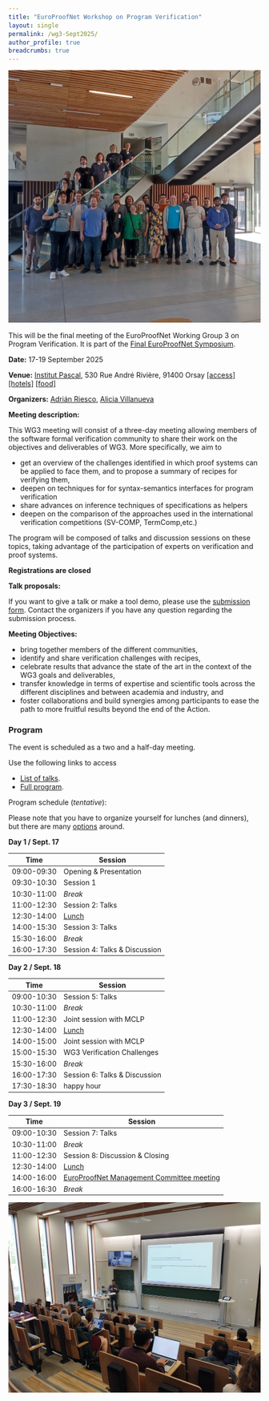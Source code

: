 ```yaml
---
title: "EuroProofNet Workshop on Program Verification"
layout: single
permalink: /wg3-Sept2025/
author_profile: true
breadcrumbs: true
---
```


<img src="/_pages/WG3/Sept2025/group.jpeg"/>

This will be the final meeting of the EuroProofNet Working Group 3 on Program Verification. It is part of the [Final EuroProofNet Symposium](https://europroofnet.github.io/Symposium/).

**Date:** 17-19 September 2025

**Venue:**  [Institut Pascal](https://www.institut-pascal.universite-paris-saclay.fr/), 530 Rue André Rivière, 91400 Orsay [[access]](../Access) [[hotels]](../Hotels) [[food]](../Food)

**Organizers:** [Adrián Riesco](https://maude.sip.ucm.es/~adrian/), [Alicia Villanueva](https://personales.upv.es/alvilga1/)

**Meeting description:**

This WG3 meeting will consist of a three-day meeting allowing members of the software formal verification community to share their work on the objectives and deliverables of WG3. More specifically, we aim to

 * get an overview of the challenges identified in which proof systems can be applied to face them, and to propose a summary of recipes for verifying them,
 * deepen on techniques for for syntax-semantics interfaces for program verification
 * share advances on inference techniques of specifications as helpers
 * deepen on the comparison of the approaches used in the international verification competitions (SV-COMP, TermComp,etc.) 

The program will be composed of talks and discussion sessions on these topics, taking advantage of the participation of experts on verification and proof systems.

**Registrations are closed** <!--fill in this [form](https://forms.gle/QLFzh3Ugv5WgkhZr7) (registration is free but mandatory) (registration is free but mandatory)-->

**Talk proposals:**
 
 If you want to give a talk or make a tool demo, please use the [submission form](https://forms.office.com/e/xd4DT6XFpy). 
 Contact the organizers if you have any question regarding the submission process.

<!--
**Output**

* Final [Report](./Report_WG3meetingOrsay.pdf).
* Some presentations and video recordings have been addded to the [program page](https://europroofnet.github.io/wg3-orsay25-program/).

**Program:** see [here](https://europroofnet.github.io/wg3-orsay24-program/) 
-->

**Meeting Objectives:**

<!--The meeting aims to:-->

  * bring together members of the different communities, 
  * identify and share verification challenges with recipes,
  * celebrate results that advance the state of the art in the context of the WG3 goals and deliverables,
  * transfer knowledge in terms of expertise and scientific tools across the different disciplines and between academia and industry, and
  * foster collaborations and build synergies among participants to ease the path to more fruitful results beyond the end of the Action.

<!-- In all cases, please [fill the same form](https://docs.google.com/forms/d/1TeOnw5RDcjfXmrayhQ6qBkYx4tqfooBW9Bmeqku1ltc).
  * **Case 1**: _You have a cool talk proposal_: please fill out the _optional_ fields of title, duration, and abstract.
  * **Case 2**: _You would like to apply for funding_: check the [eligibility rules](https://europroofnet.github.io/eligibility/) and please fill out all the _optional_ fields on second page of Google form. If you are not yet a member of EuroProofNet, please join it. If you are unsure of working group, please select WG3 because the event is being organized by WG3.
  * **Case 3**: _You would just like to attend the event without any talk proposal_: please fill out the _required_ (marked with *) fields of the Google form, leaving the _optional_ fields as blank. Being a member of EuroProofNet is not a requirement for this case. 
  -->

<!-- **Cost:** The event is free of cost for anyone interested but we may need to limit the number of participants. Hence, please utilize the "Short bio" field in the form to tell us about how you can benefit from the event. Also, please wait for the confirmation email before making travel arrangements. 
-->

<!--
**Reimbursement:** Participants selected for funding will have to organize their travel and accommodation by themselves. 
 * Membership of at least one WG of EPN is mandatory for reimbursement. Please [join here](https://e-services.cost.eu/action/CA20111/working-groups/apply) if you are not already a member.
 * Please note that any transport <100 km is not reimbursed as they are included in the daily allowance. Please check the [reimbursement rules](https://europroofnet.github.io/reimbursement-rules/) carefully so that there is no bad surprise after the meeting. The daily allowance (covering accommodation, local transport and meals) is fixed at 130 Euros.
-->

### Program

The event is scheduled as a two and a half-day meeting. 

Use the following links to access
* [List of talks](https://europroofnet.github.io/wg3-Sept2025-talks).
* [Full program](https://europroofnet.github.io/wg3-Sept2025-program).

Program schedule (_tentative_): 

Please note that you have to organize yourself for lunches (and dinners), but there are many [options](../Food) around.

**Day 1 / Sept. 17**

| Time      | Session |
| ----------- | ----------- |
| 09:00-09:30      | Opening & Presentation       |
| 09:30-10:30   | Session 1        |
| 10:30-11:00 | _Break_ |
| 11:00-12:30 | Session 2: Talks |
| 12:30-14:00 | [Lunch](../Food) |
| 14:00-15:30 | Session 3: Talks |
| 15:30-16:00 | _Break_ |
| 16:00-17:30 | Session 4: Talks & Discussion |

**Day 2 / Sept. 18**

| Time      | Session |
| ----------- | ----------- |
| 09:00-10:30  | Session 5: Talks        |
| 10:30-11:00 | _Break_ |
| 11:00-12:30 | Joint session with MCLP |
| 12:30-14:00 | [Lunch](../Food) |
| 14:00-15:00 | Joint session with MCLP |
| 15:00-15:30 | WG3 Verification Challenges |
| 15:30-16:00 | _Break_ |
| 16:00-17:30 | Session 6: Talks & Discussion |
| 17:30-18:30 | happy hour |

**Day 3 / Sept. 19**

| Time      | Session |
| ----------- | ----------- |
| 09:00-10:30  | Session 7: Talks        |
| 10:30-11:00 | _Break_ |
| 11:00-12:30 | Session 8: Discussion & Closing |
| 12:30-14:00 | [Lunch](../Food) |
| 14:00-16:00 | [EuroProofNet Management Committee meeting](../mc-meetings) |
| 16:00-16:30 | _Break_ |

<img src="/_pages/WG3/Sept2025/1.jpeg"/>
